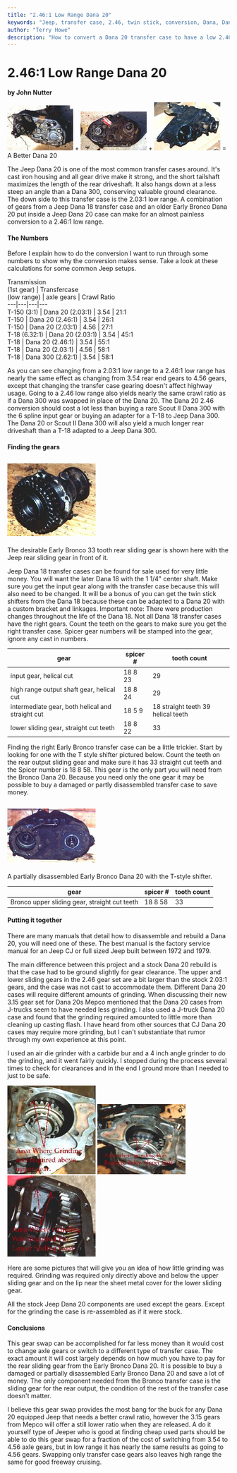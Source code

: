 ```yaml
---
title: "2.46:1 Low Range Dana 20"
keywords: "Jeep, transfer case, 2.46, twin stick, conversion, Dana, Dana 20, Early Bronco gears, Dana 18 gears"
author: "Terry Howe"
description: "How to convert a Dana 20 transfer case to have a low 2.46:1 low range.  The conversion uses parts from the junk yard and works for Jeep and IH Dana 20s."
---
```

# 2.46:1 Low Range Dana 20

**by John Nutter**

[![Jeep Dana 20](../../../img/xfer/upgrades/2.46-20/20-1s.jpg)](../../../img/xfer/upgrades/2.46-20/20-1.jpg) + [![Early Bronco Dana 20](../../../img/xfer/upgrades/2.46-20/20-2s.jpg)](../../../img/xfer/upgrades/2.46-20/20-2.jpg) + [![Jeep Dana 18](../../../img/xfer/upgrades/2.46-20/20-3s.jpg)](../../../img/xfer/upgrades/2.46-20/20-3.jpg) =  
A Better Dana 20 

The Jeep Dana 20 is one of the most common transfer cases around. It's cast iron housing and all gear drive make it strong, and the short tailshaft maximizes the length of the rear driveshaft. It also hangs down at a less steep an angle than a Dana 300, conserving valuable ground clearance. The down side to this transfer case is the 2.03:1 low range. A combination of gears from a Jeep Dana 18 transfer case and an older Early Bronco Dana 20 put inside a Jeep Dana 20 case can make for an almost painless conversion to a 2.46:1 low range.

#### The Numbers

Before I explain how to do the conversion I want to run through some numbers to show why the conversion makes sense. Take a look at these calculations for some common Jeep setups. 

Transmission  
(1st gear)  |  Transfercase   
(low range)  |  axle gears  |  Crawl Ratio   
---|---|---|---  
T-150 (3:1) |  Dana 20 (2.03:1) |  3.54 |  21:1   
T-150 |  Dana 20 (2.46:1) |  3.54 | 26:1  
T-150 | Dana 20 (2.03:1) |  4.56 | 27:1  
T-18 (6.32:1) | Dana 20 (2.03:1) |  3.54 | 45:1  
T-18 | Dana 20 (2.46:1) |  3.54 |  55:1  
T-18 | Dana 20 (2.03:1) |  4.56 | 58:1  
T-18 | Dana 300 (2.62:1) |  3.54 | 58:1  
  
As you can see changing from a 2.03:1 low range to a 2.46:1 low range has nearly the same effect as changing from 3.54 rear end gears to 4.56 gears, except that changing the transfer case gearing doesn't affect highway usage. Going to a 2.46 low range also yields nearly the same crawl ratio as if a Dana 300 was swapped in place of the Dana 20. The Dana 20 2.46 conversion should cost a lot less than buying a rare Scout II Dana 300 with the 6 spline input gear or buying an adapter for a T-18 to Jeep Dana 300. The Dana 20 or Scout II Dana 300 will also yield a much longer rear driveshaft than a T-18 adapted to a Jeep Dana 300.

#### Finding the gears

[![sliding gears](../../../img/xfer/upgrades/2.46-20/20-4s.jpg)](../../../img/xfer/upgrades/2.46-20/20-4.jpg)   
---  
The desirable Early Bronco 33 tooth rear sliding gear is shown here with the Jeep rear sliding gear in front of it.   
  
Jeep Dana 18 transfer cases can be found for sale used for very little money. You will want the later Dana 18 with the 1 1/4" center shaft. Make sure you get the input gear along with the transfer case because this will also need to be changed. It will be a bonus of you can get the twin stick shifters from the Dana 18 because these can be adapted to a Dana 20 with a custom bracket and linkages. Important note: There were production changes throughout the life of the Dana 18. Not all Dana 18 transfer cases have the right gears. Count the teeth on the gears to make sure you get the right transfer case. Spicer gear numbers will be stamped into the gear, ignore any cast in numbers. 

gear |  spicer # | tooth count  
---|---|---  
input gear, helical cut|  18 8 23 |  29  
high range output shaft gear, helical cut |  18 8 24 | 29  
intermediate gear, both helical and straight cut |  18 5 9 |  18 straight teeth 39 helical teeth  
lower sliding gear, straight cut teeth |  18 8 22 |  33   
  
Finding the right Early Bronco transfer case can be a little trickier. Start by looking for one with the T style shifter pictured below. Count the teeth on the rear output sliding gear and make sure it has 33 straight cut teeth and the Spicer number is 18 8 58. This gear is the only part you will need from the Bronco Dana 20. Because you need only the one gear it may be possible to buy a damaged or partly disassembled transfer case to save money.

[![Early Bronco Dana 20](../../../img/xfer/upgrades/2.46-20/20-5s.jpg)](../../../img/xfer/upgrades/2.46-20/20-5.jpg)   
---  
A partially disassembled Early Bronco Dana 20 with the T-style shifter.   
  
gear |  spicer # | tooth count  
---|---|---  
Bronco upper sliding gear, straight cut teeth |  18 8 58 |  33   
  
#### Putting it together

There are many manuals that detail how to disassemble and rebuild a Dana 20, you will need one of these. The best manual is the factory service manual for an Jeep CJ or full sized Jeep built between 1972 and 1979.

The main difference between this project and a stock Dana 20 rebuild is that the case had to be ground slightly for gear clearance. The upper and lower sliding gears in the 2.46 gear set are a bit larger than the stock 2.03:1 gears, and the case was not cast to accommodate them. Different Dana 20 cases will require different amounts of grinding. When discussing their new 3.15 gear set for Dana 20s Mepco mentioned that the Dana 20 cases from J-trucks seem to have needed less grinding. I also used a J-truck Dana 20 case and found that the grinding required amounted to little more than cleaning up casting flash. I have heard from other sources that CJ Dana 20 cases may require more grinding, but I can't substantiate that rumor through my own experience at this point.

I used an air die grinder with a carbide bur and a 4 inch angle grinder to do the grinding, and it went fairly quickly. I stopped during the process several times to check for clearances and in the end I ground more than I needed to just to be safe.

[![Material to remove](../../../img/xfer/upgrades/2.46-20/20-6s.jpg)](../../../img/xfer/upgrades/2.46-20/20-6.jpg) [![Material to remove](../../../img/xfer/upgrades/2.46-20/20-7s.jpg)](../../../img/xfer/upgrades/2.46-20/20-7.jpg) [![Material to remove](../../../img/xfer/upgrades/2.46-20/20-8s.jpg)](../../../img/xfer/upgrades/2.46-20/20-8.jpg) 

Here are some pictures that will give you an idea of how little grinding was required. Grinding was required only directly above and below the upper sliding gear and on the lip near the sheet metal cover for the lower sliding gear.

All the stock Jeep Dana 20 components are used except the gears. Except for the grinding the case is re-assembled as if it were stock.

#### Conclusions

This gear swap can be accomplished for far less money than it would cost to change axle gears or switch to a different type of transfer case. The exact amount it will cost largely depends on how much you have to pay for the rear sliding gear from the Early Bronco Dana 20. It is possible to buy a damaged or partially disassembled Early Bronco Dana 20 and save a lot of money. The only component needed from the Bronco transfer case is the sliding gear for the rear output, the condition of the rest of the transfer case doesn't matter.

I believe this gear swap provides the most bang for the buck for any Dana 20 equipped Jeep that needs a better crawl ratio, however the 3.15 gears from Mepco will offer a still lower ratio when they are released. A do it yourself type of Jeeper who is good at finding cheap used parts should be able to do this gear swap for a fraction of the cost of switching from 3.54 to 4.56 axle gears, but in low range it has nearly the same results as going to 4.56 gears. Swapping only transfer case gears also leaves high range the same for good freeway cruising.